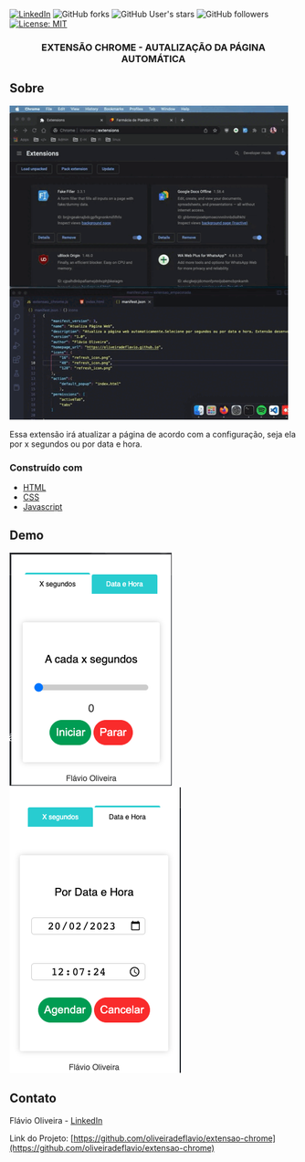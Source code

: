 [![LinkedIn][linkedin-shield]][linkedin-url]
![GitHub forks](https://img.shields.io/github/forks/oliveiradeflavio/extensao-chrome?style=for-the-badge)
![GitHub User's stars](https://img.shields.io/github/stars/oliveiradeflavio?style=for-the-badge)
![GitHub followers](https://img.shields.io/github/followers/oliveiradeflavio?style=for-the-badge)
[![License: MIT](https://img.shields.io/badge/License-MIT-yellow.svg)](https://github.com/oliveiradeflavio/extensao-chrome/blob/main/LICENSE)


<h3 align="center">EXTENSÃO CHROME - AUTALIZAÇÃO DA PÁGINA AUTOMÁTICA</h3>


<!-- ABOUT THE PROJECT -->
## Sobre 

[![tela inicial][product-screenshot]]()

Essa extensão irá atualizar a página de acordo com a configuração, seja ela por x segundos ou por data e hora.


### Construído com

* [HTML](https://www.w3schools.com/html/)
* [CSS](https://www.w3schools.com/css/)
* [Javascript](https://www.javascript.com/)


<!-- USAGE EXAMPLES -->
## Demo

![Segundos](https://github.com/oliveiradeflavio/extensao-chrome/blob/main/img/segundos.png)
![DataHora](https://github.com/oliveiradeflavio/extensao-chrome/blob/main/img/data-hora.png)


<!-- CONTACT -->
## Contato

Flávio Oliveira - [LinkedIn](https://www.linkedin.com/in/fladoliveira/)

Link do Projeto: [https://github.com/oliveiradeflavio/extensao-chrome](https://github.com/oliveiradeflavio/extensao-chrome)



<!-- MARKDOWN LINKS & IMAGES -->
<!-- https://www.markdownguide.org/basic-syntax/#reference-style-links -->
[linkedin-shield]: https://img.shields.io/badge/-LinkedIn-black.svg?style=for-the-badge&logo=linkedin&colorB=555
[linkedin-url]: https://www.linkedin.com/in/fladoliveira/
[product-screenshot]: https://raw.githubusercontent.com/oliveiradeflavio/extensao-chrome/main/img/extensao_chrome.gif
